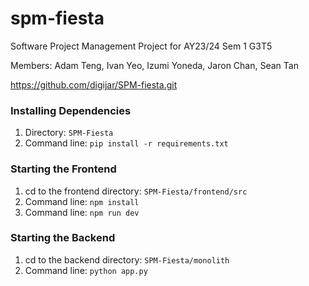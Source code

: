 # spm-fiesta

Software Project Management Project for AY23/24 Sem 1 G3T5

Members: Adam Teng, Ivan Yeo, Izumi Yoneda, Jaron Chan, Sean Tan

https://github.com/digijar/SPM-fiesta.git

### Installing Dependencies
1. Directory: ```SPM-Fiesta```
2. Command line: ``` pip install -r requirements.txt ```

### Starting the Frontend
1. cd to the frontend directory: ``` SPM-Fiesta/frontend/src ```
2. Command line: ``` npm install ```
3. Command line: ``` npm run dev ```

### Starting the Backend
1. cd to the backend directory: ``` SPM-Fiesta/monolith ``` 
2. Command line: ``` python app.py ```
